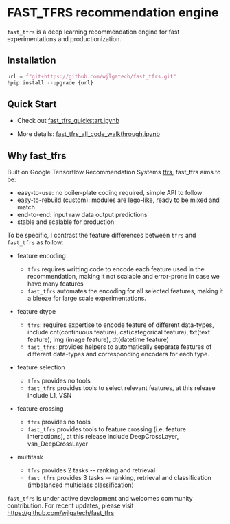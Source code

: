 

# FAST_TFRS recommendation engine

`fast_tfrs` is a deep learning recommendation engine for fast experimentations and productionization.


## Installation
```python
url = f"git+https://github.com/wjlgatech/fast_tfrs.git"
!pip install --upgrade {url}
```

## Quick Start

- Check out [fast_tfrs_quickstart.ipynb](https://github.com/wjlgatech/fast_tfrs/blob/master/examples/fast_tfrs_quickstart.ipynb)

- More details: [fast_tfrs_all_code_walkthrough.ipynb](https://github.com/wjlgatech/fast_tfrs/blob/master/examples/fast_tfrs_all_code_walkthrough.ipynb)


## Why fast_tfrs

Built on Google Tensorflow Recommendation Systems [tfrs](https://www.tensorflow.org/recommenders), fast_tfrs aims to be:

- easy-to-use: no boiler-plate coding required, simple API to follow
- easy-to-rebuild (custom): modules are lego-like, ready to be mixed and match
- end-to-end: input raw data output predictions
- stable and scalable for production

To be specific, I contrast the feature differences between `tfrs` and `fast_tfrs` as follow:

- feature encoding
  - `tfrs` requires writting code to encode each feature used in the recommendation, making it not scalable and error-prone in case we have many features
  - `fast_tfrs` automates the encoding for all selected features, making it a bleeze for large scale experimentations.

- feature dtype
  - `tfrs`: requires expertise to encode feature of different data-types, include cnt(continuous feature), cat(categorical feature), txt(text feature), img (image feature), dt(datetime feature)
  - `fast_tfrs`: provides helpers to automatically separate features of different data-types and corresponding encoders for each type.

- feature selection
  - `tfrs` provides no tools
  - `fast_tfrs` provides tools to select relevant features, at this release include L1, VSN

- feature crossing
  - `tfrs` provides no tools 
  - `fast_tfrs` provides tools to feature crossing (i.e. feature interactions), at this release include DeepCrossLayer, vsn_DeepCrossLayer

- multitask
  - `tfrs` provides 2 tasks -- ranking and retrieval
  - `fast_tfrs` provides 3 tasks -- ranking, retrieval and classification (imbalanced multiclass classification)

`fast_tfrs` is under active development and welcomes community contribution. For recent updates, please visit https://github.com/wjlgatech/fast_tfrs
